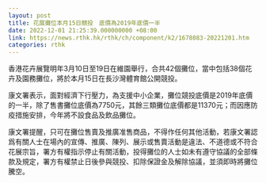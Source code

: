 ```yaml
---
layout: post
title: 花展攤位本月15日競投　底價為2019年底價一半
date: 2022-12-01 21:25:39.000000000 +08:00
link: https://news.rthk.hk/rthk/ch/component/k2/1678083-20221201.htm
categories: rthk
---
```


香港花卉展覽明年3月10日至19日在維園舉行，合共42個攤位，當中包括38個花卉及園務攤位，將於本月15日在長沙灣體育館公開競投。

康文署表示，面對經濟下行壓力，為支援中小企業，攤位競投底價是2019年底價的一半，除了售書攤位底價為7750元，其餘三類攤位底價都是11370元；而因應防疫措施安排，今年將不設食品及飲品攤位。

康文署提醒，只可在攤位售賣及推廣准售商品，不得作任何其他活動，若康文署認爲有關人士在場內的宣傳、推廣、陳列、展示或售賣活動是違法、不道德或不符合花展宗旨，署方有權指示停止有關活動，投得攤位的人士如未有遵守協議的全部條款及規定，署方有權禁止日後參與競投、扣除保證金及解除協議，並須即時將攤位騰空。
